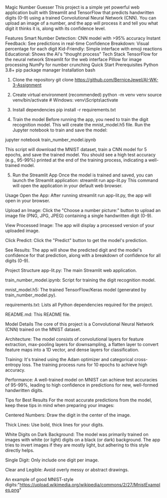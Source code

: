 Magic Number Guesser
This project is a simple yet powerful web application built with Streamlit and TensorFlow that predicts handwritten digits (0-9) using a trained Convolutional Neural Network (CNN). You can upload an image of a number, and the app will process it and tell you what digit it thinks it is, along with its confidence level.

Features
Smart Number Detection: CNN model with >95% accuracy
Instant Feedback: See predictions in real-time
Confidence Breakdown: Visual percentage for each digit
Kid-Friendly: Simple interface with emoji reactions
Educational: Shows the AI's "thought process"
Tech Stack
TensorFlow for the neural network
Streamlit for the web interface
Pillow for image processing
NumPy for number crunching
Quick Start
Prerequisites
Python 3.8+
pip package manager
Installation
bash

1. Clone the repository
git clone https://github.com/BerniceJewel/AI-WK-3-Assignment

2. Create virtual environment (recommended)
python -m venv venv source venv/bin/activate # Windows: venv\Scripts\activate

3. Install dependencies
pip install -r requirements.txt

4. Train the model
Before running the app, you need to train the digit recognition model. This will create the mnist_model.h5 file. Run the Jupyter notebook to train and save the model:

jupyter notebook train_number_model.ipynb

This script will download the MNIST dataset, train a CNN model for 5 epochs, and save the trained model. You should see a high test accuracy (e.g., 95-99%) printed at the end of the training process, indicating a well-trained model.

5. Run the Streamlit App
Once the model is trained and saved, you can launch the Streamlit application: streamlit run app-lit.py This command will open the application in your default web browser.

Usage
Open the App: After running streamlit run app-lit.py, the app will open in your browser.

Upload an Image: Click the "Choose a number picture:" button to upload an image file (PNG, JPG, JPEG) containing a single handwritten digit (0-9).

View Processed Image: The app will display a processed version of your uploaded image.

Click Predict: Click the "Predict" button to get the model's prediction.

See Results: The app will show the predicted digit and the model's confidence for that prediction, along with a breakdown of confidence for all digits (0-9).

Project Structure
app-lit.py: The main Streamlit web application.

train_number_model.ipynb: Script for training the digit recognition model.

mnist_model.h5: The trained TensorFlow/Keras model (generated by train_number_model.py).

requirements.txt: Lists all Python dependencies required for the project.

README.md: This README file.

Model Details
The core of this project is a Convolutional Neural Network (CNN) trained on the MNIST dataset.

Architecture: The model consists of convolutional layers for feature extraction, max-pooling layers for downsampling, a flatten layer to convert feature maps into a 1D vector, and dense layers for classification.

Training: It's trained using the Adam optimizer and categorical cross-entropy loss. The training process runs for 10 epochs to achieve high accuracy.

Performance: A well-trained model on MNIST can achieve test accuracies of 95-99%, leading to high confidence in predictions for new, well-formed handwritten digits.

Tips for Best Results
For the most accurate predictions from the model, keep these tips in mind when preparing your images:

Centered Numbers: Draw the digit in the center of the image.

Thick Lines: Use bold, thick lines for your digits.

White Digits on Dark Background: The model was primarily trained on images with white (or light) digits on a black (or dark) background. The app tries to invert images if they are mostly light, but adhering to this style directly helps.

Single Digit: Only include one digit per image.

Clear and Legible: Avoid overly messy or abstract drawings.

An example of good MNIST-style digits:"https://upload.wikimedia.org/wikipedia/commons/2/27/MnistExamples.png"
